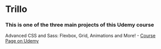 # Trillo

### This is one of the three main projects of this Udemy course

Advanced CSS and Sass: Flexbox, Grid, Animations and More! - [Course Page on Udemy](https://www.udemy.com/course/advanced-css-and-sass/?couponCode=LETSLEARNNOWPP)
